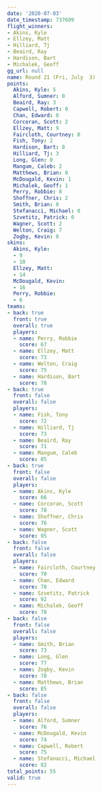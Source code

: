 ```yaml
---
date: '2020-07-03'
date_timestamp: 737609
flight_winners:
- Akins, Kyle
- Ellzey, Matt
- Hilliard, Tj
- Beaird, Ray
- Hardison, Bart
- Michalek, Geoff
gg_url: null
name: Round 21 (Fri, July  3)
points:
  Akins, Kyle: 5
  Alford, Sumner: 0
  Beaird, Ray: 3
  Capwell, Robert: 0
  Chan, Edward: 0
  Corcoran, Scott: 2
  Ellzey, Matt: 9
  Faircloth, Courtney: 0
  Fish, Tony: 2
  Hardison, Bart: 8
  Hilliard, Tj: 3
  Long, Glen: 0
  Mangum, Caleb: 2
  Matthews, Brian: 0
  McDougald, Kevin: 1
  Michalek, Geoff: 1
  Perry, Robbie: 8
  Shoffner, Chris: 2
  Smith, Brian: 0
  Stefanacci, Michael: 0
  Szvetitz, Patrick: 0
  Wagner, Scott: 2
  Welton, Craig: 7
  Zogby, Kevin: 0
skins:
  Akins, Kyle:
  - 9
  - 10
  Ellzey, Matt:
  - 14
  McDougald, Kevin:
  - 16
  Perry, Robbie:
  - 6
teams:
- back: true
  front: true
  overall: true
  players:
  - name: Perry, Robbie
    score: 67
  - name: Ellzey, Matt
    score: 73
  - name: Welton, Craig
    score: 75
  - name: Hardison, Bart
    score: 78
- back: true
  front: false
  overall: false
  players:
  - name: Fish, Tony
    score: 72
  - name: Hilliard, Tj
    score: 73
  - name: Beaird, Ray
    score: 71
  - name: Mangum, Caleb
    score: 85
- back: true
  front: false
  overall: false
  players:
  - name: Akins, Kyle
    score: 66
  - name: Corcoran, Scott
    score: 78
  - name: Shoffner, Chris
    score: 76
  - name: Wagner, Scott
    score: 95
- back: false
  front: false
  overall: false
  players:
  - name: Faircloth, Courtney
    score: 70
  - name: Chan, Edward
    score: 78
  - name: Szvetitz, Patrick
    score: 92
  - name: Michalek, Geoff
    score: 78
- back: false
  front: false
  overall: false
  players:
  - name: Smith, Brian
    score: 73
  - name: Long, Glen
    score: 77
  - name: Zogby, Kevin
    score: 78
  - name: Matthews, Brian
    score: 85
- back: false
  front: false
  overall: false
  players:
  - name: Alford, Sumner
    score: 76
  - name: McDougald, Kevin
    score: 74
  - name: Capwell, Robert
    score: 75
  - name: Stefanacci, Michael
    score: 82
total_points: 55
valid: true
---
```

